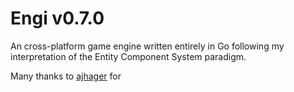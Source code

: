 <!-- # [ENGi v0.6.0](http://ajhager.com/engi)

A multi-platform 2D game library for Go.

## Status

*SUPER ALPHA* Expect bugs and major API changes. Just a proof of concept at the moment.

		* Clean native interfaces
		* Better asset management
		* More consistent and powerful input
		* Support multiple windows / games
		* Better windowed / borderless windowed / fullscreen support
		* Add support for built-in colors and images

## Desktop

The desktop backend depends on glfw3, but includes the source code and links it statically. If you are having linker errors on Windows, I suggest using [TDM-GCC](http://tdm-gcc.tdragon.net/download) instead of MinGW as your cgo compiler.

## Web

The web backend depends on [gopherjs](http://github.com/neelance/gopherjs). ```gopherjs build``` is very much like ```go build```, then you can embed the resulting javascript file into your html document.

During development you can use [SRVi](https://github.com/ajhager/srvi) to automatically rebuild and serve your project every time you refresh. Quickly try out new ideas without even needing to setup a new index.html every time. 

## Android

The android backend is in the works, following the daily updates to the go.mobile repo.

## Install

```bash
go get -u github.com/ajhager/engi
```

## Documentation

[godoc.org](http://godoc.org/github.com/ajhager/engi)
 -->

# Engi v0.7.0

An cross-platform game engine written entirely in Go following my interpretation of the Entity Component System paradigm.



Many thanks to [ajhager](http://github.com/ajhager) for 
<!-- Engi is a fork of http://github.com/ajhager/engi.  -->